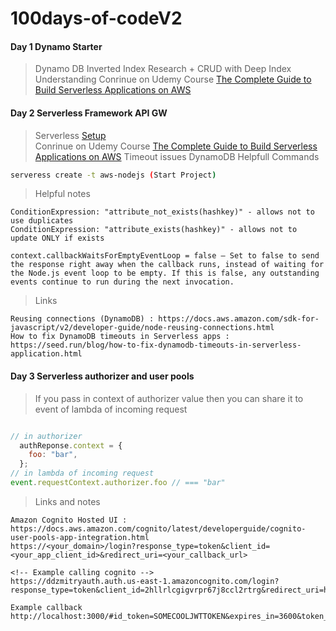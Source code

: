 # 100days-of-codeV2



#### Day 1 Dynamo Starter
> Dynamo DB Inverted Index Research + CRUD with Deep Index Understanding 
> Conrinue on Udemy Course [The Complete Guide to Build Serverless Applications on AWS](https://allylearning.udemy.com/course/building-rest-apis-with-serverless) 

#### Day 2 Serverless Framework API GW 
> Serverless  [Setup](https://www.serverless.com/framework/docs/providers/aws/guide/credentials/)  
> Conrinue on Udemy Course [The Complete Guide to Build Serverless Applications on AWS](https://allylearning.udemy.com/course/building-rest-apis-with-serverless) 
> Timeout issues DynamoDB
> Helpfull Commands
```bash
serveress create -t aws-nodejs (Start Project)
```
> Helpful notes
```
ConditionExpression: "attribute_not_exists(hashkey)" - allows not to use duplicates
ConditionExpression: "attribute_exists(hashkey)" - allows not to update ONLY if exists 

context.callbackWaitsForEmptyEventLoop = false – Set to false to send the response right away when the callback runs, instead of waiting for the Node.js event loop to be empty. If this is false, any outstanding events continue to run during the next invocation.

```
> Links 
```
Reusing connections (DynamoDB) : https://docs.aws.amazon.com/sdk-for-javascript/v2/developer-guide/node-reusing-connections.html
How to fix DynamoDB timeouts in Serverless apps : https://seed.run/blog/how-to-fix-dynamodb-timeouts-in-serverless-application.html
```

####  Day 3  Serverless authorizer and user pools 
> If you pass in context of authorizer value then you can share it to event of lambda of incoming request
```javascript

// in authorizer 
  authReponse.context = {
    foo: "bar",
  };
// in lambda of incoming request
event.requestContext.authorizer.foo // === "bar"  
```
>Links and notes
```
Amazon Cognito Hosted UI : https://docs.aws.amazon.com/cognito/latest/developerguide/cognito-user-pools-app-integration.html 
https://<your_domain>/login?response_type=token&client_id=<your_app_client_id>&redirect_uri=<your_callback_url>

<!-- Example calling cognito -->
https://ddzmitryauth.auth.us-east-1.amazoncognito.com/login?response_type=token&client_id=2hllrlcgigvrpr67j8ccl2rtrg&redirect_uri=http://localhost:3000 

Example callback
http://localhost:3000/#id_token=SOMECOOLJWTTOKEN&expires_in=3600&token_type=Bearer

```
